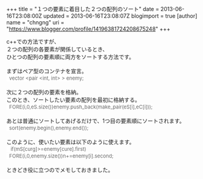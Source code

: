 +++
title = "１つの要素に着目した２つの配列のソート"
date = 2013-06-16T23:08:00Z
updated = 2013-06-16T23:08:07Z
blogimport = true 
[author]
	name = "chngng"
	uri = "https://www.blogger.com/profile/14196381724208675248"
+++

<div dir="ltr" style="text-align: left;" trbidi="on">c++での方法ですが、<br />２つの配列の各要素が関係しているとき、<br />ひとつの配列の要素順に両方をソートする方法です。<br /><br />まずはペア型のコンテナを宣言。<br /><span class="Apple-tab-span" style="background-color: white; color: #666666; font-size: 13px; line-height: 18px; white-space: pre;">  </span><span style="background-color: white; color: #666666; font-size: 13px; line-height: 18px;">vector &lt;pair &lt;int, int&gt; &gt; enemy;</span><br /><br />次に２つの配列の要素を格納。<br />このとき、ソートしたい要素の配列を最初に格納する。<br /><span class="Apple-tab-span" style="background-color: white; color: #666666; font-size: 13px; line-height: 18px; white-space: pre;">  </span><span style="background-color: white; color: #666666; font-size: 13px; line-height: 18px;">FORE(i,0,eS.size())enemy.push_back(make_pair(eS[i],eC[i]));</span><br /><br />あとは普通にソートしてあげるだけで、1つ目の要素順にソートされます。<br /><span class="Apple-tab-span" style="background-color: white; color: #666666; font-size: 13px; line-height: 18px; white-space: pre;">  </span><span style="background-color: white; color: #666666; font-size: 13px; line-height: 18px;">sort(enemy.begin(),enemy.end());</span><br /><br />このように、使いたい要素は以下のように使えます。<br /><span class="Apple-tab-span" style="background-color: white; color: #666666; font-size: 13px; line-height: 18px; white-space: pre;">   </span><span style="background-color: white; color: #666666; font-size: 13px; line-height: 18px;">if(mS[curg]&gt;=enemy[cure].first)</span><br /><span class="Apple-tab-span" style="background-color: white; color: #666666; font-size: 13px; line-height: 18px; white-space: pre;">  </span><span style="background-color: white; color: #666666; font-size: 13px; line-height: 18px;">FORE(i,0,enemy.size())n+=enemy[i].second;</span><br /><br />ときどき役に立つのでメモしておきました。</div>

